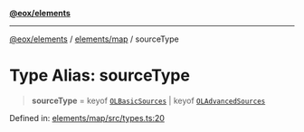 [**@eox/elements**](../../../README.md)

***

[@eox/elements](../../../modules.md) / [elements/map](../README.md) / sourceType

# Type Alias: sourceType

> **sourceType** = keyof [`OLBasicSources`](OLBasicSources.md) \| keyof [`OLAdvancedSources`](OLAdvancedSources.md)

Defined in: [elements/map/src/types.ts:20](https://github.com/EOX-A/EOxElements/blob/2959304700f39ffdecbdb918952cf7500528a204/elements/map/src/types.ts#L20)
